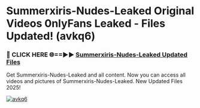 # Summerxiris-Nudes-Leaked Original Videos 0nlyFans Leaked - Files Updated! (avkq6)

<h3>🔴 CLICK HERE 🌐==►► <a href="https://tinyurl.com/4mcuefdz" rel="nofollow">Summerxiris-Nudes-Leaked Updated Files</a></h3>

Get Summerxiris-Nudes-Leaked and all content. Now you can access all videos and pictures of Summerxiris-Nudes-Leaked. New Updated Files 2025!

[![avkq6](https://i.imgur.com/StAQSOY.gif)](https://tinyurl.com/4mcuefdz)

